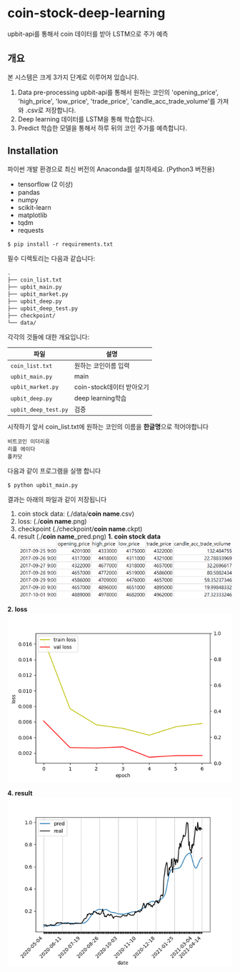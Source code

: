 # coin-stock-deep-learning
upbit-api를 통해서 coin 데이터를 받아 LSTM으로 주가 예측

## 개요
본 시스템은 크게 3가지 단계로 이루어져 있습니다.
1. Data pre-processing
upbit-api를 통해서 원하는 코인의 'opening_price', 'high_price', 'low_price', 'trade_price', 'candle_acc_trade_volume'를 가져와 .csv로 저장합니다.
2. Deep learning
데이터를 LSTM을 통해 학습합니다.
3. Predict
학습한 모델을 통해서 하루 뒤의 코인 주가를 예측합니다.

## Installation
파이썬 개발 환경으로 최신 버전의 Anaconda를 설치하세요. (Python3 버전용)
* tensorflow (2 이상)
* pandas
* numpy
* scikit-learn
* matplotlib
* tqdm
* requests

```
$ pip install -r requirements.txt
```

필수 디렉토리는 다음과 같습니다:
```
.
├── coin_list.txt
├── upbit_main.py
├── upbit_market.py
├── upbit_deep.py
├── upbit_deep_test.py
├── checkpoint/
└── data/
```

각각의 것들에 대한 개요입니다:

| 파일 | 설명 |
| -------- | ----------- |
| `coin_list.txt` | 원하는 코인이름 입력 |
| `upbit_main.py` | main |
| `upbit_market.py` | coin-stock데이터 받아오기 |
| `upbit_deep.py` | deep learning학습 |
| `upbit_deep_test.py` | 검증 |

시작하기 앞서 coin_list.txt에 원하는 코인의 이름을 **한글명**으로 적어야합니다
```
비트코인 이더리움
리플 에이다
폴카닷
```

다음과 같이 프로그램을 실행 합니다
```
$ python upbit_main.py
```

결과는 아래의 파일과 같이 저장됩니다
1. coin stock data: (./data/**coin name**.csv)
2. loss: (./**coin name**.png)
3. checkpoint (./checkpoint/**coin name**.ckpt)
4. result (./**coin name**_pred.png)
**1. coin stock data**
![data](./img/data.png)

**2. loss**
![loss](./img/loss.png)

**4. result**
![result](./img/result.png)
